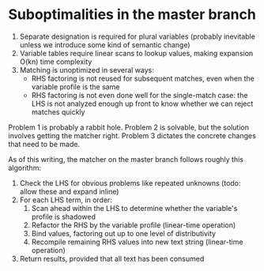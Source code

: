 # Suboptimalities in the master branch
1. Separate designation is required for plural variables (probably inevitable
   unless we introduce some kind of semantic change)
2. Variable tables require linear scans to lookup values, making expansion
   O(kn) time complexity
3. Matching is unoptimized in several ways:
    - RHS factoring is not reused for subsequent matches, even when the
      variable profile is the same
    - RHS factoring is not even done well for the single-match case: the LHS is
      not analyzed enough up front to know whether we can reject matches
      quickly

Problem 1 is probably a rabbit hole. Problem 2 is solvable, but the solution
involves getting the matcher right. Problem 3 dictates the concrete changes
that need to be made.

As of this writing, the matcher on the master branch follows roughly this
algorithm:

1. Check the LHS for obvious problems like repeated unknowns (todo: allow
   these and expand inline)
2. For each LHS term, in order:
    1. Scan ahead within the LHS to determine whether the variable's profile is
       shadowed
    2. Refactor the RHS by the variable profile (linear-time operation)
    3. Bind values, factoring out up to one level of distributivity
    4. Recompile remaining RHS values into new text string (linear-time
       operation)
3. Return results, provided that all text has been consumed
